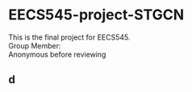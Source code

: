 # EECS545-project-STGCN
This is the final project for EECS545.  
Group Member:  
Anonymous before reviewing

## d


